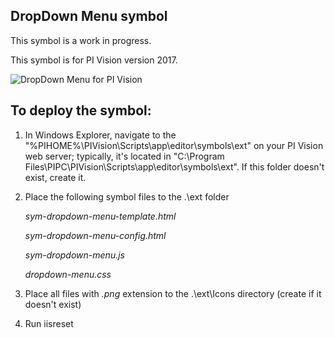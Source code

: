 ## DropDown Menu symbol

This symbol is a work in progress.

This symbol is for PI Vision version 2017.

<img src="https://github.com/alexjj/PI-Vision-Custom-Symbols/blob/master/Community%20Samples/OSIsoft/dropdown-menu/Example.png" 
alt="DropDown Menu for PI Vision" />

## To deploy the symbol: 

1. In Windows Explorer, navigate to the "%PIHOME%\PIVision\Scripts\app\editor\symbols\ext" on your PI Vision web server; typically, it's located in "C:\Program Files\PIPC\PIVision\Scripts\app\editor\symbols\ext".
If this folder doesn't exist, create it.

2. Place the following symbol files to the .\ext folder

	*sym-dropdown-menu-template.html*
	
	*sym-dropdown-menu-config.html*
	
	*sym-dropdown-menu.js*
	
	*dropdown-menu.css*

3. Place all files with *.png* extension to the .\ext\Icons directory (create if it doesn't exist)
6. Run iisreset
